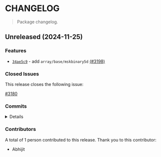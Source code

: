 # CHANGELOG

> Package changelog.

<section class="release" id="unreleased">

## Unreleased (2024-11-25)

<section class="features">

### Features

-   [`34ae5c9`](https://github.com/stdlib-js/stdlib/commit/34ae5c9570bf6428dc5bede92557ae56981554c2) - add `array/base/mskbinary5d` [(#3198)](https://github.com/stdlib-js/stdlib/pull/3198)

</section>

<!-- /.features -->

<section class="issues">

### Closed Issues

This release closes the following issue:

[#3180](https://github.com/stdlib-js/stdlib/issues/3180)

</section>

<!-- /.issues -->

<section class="commits">

### Commits

<details>

-   [`34ae5c9`](https://github.com/stdlib-js/stdlib/commit/34ae5c9570bf6428dc5bede92557ae56981554c2) - **feat:** add `array/base/mskbinary5d` [(#3198)](https://github.com/stdlib-js/stdlib/pull/3198) _(by Abhijit)_

</details>

</section>

<!-- /.commits -->

<section class="contributors">

### Contributors

A total of 1 person contributed to this release. Thank you to this contributor:

-   Abhijit

</section>

<!-- /.contributors -->

</section>

<!-- /.release -->

